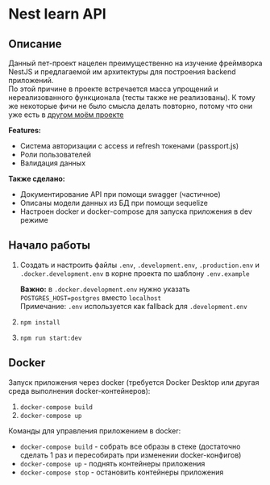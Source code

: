 # Nest learn API

## Описание

Данный пет-проект нацелен преимущественно на изучение фреймворка NestJS и предлагаемой им архитектуры для построения backend приложений.<br>
По этой причине в проекте встречается масса упрощений и нереализованного функционала (тесты также не реализованы). К тому же некоторые фичи не было смысла делать повторно, потому что они уже есть в [другом моём проекте](https://github.com/madanimatronic/simple-express-api-pg/tree/main)<br>

**Features:**

- Система авторизации с access и refresh токенами (passport.js)
- Роли пользователей
- Валидация данных

**Также сделано:**

- Документирование API при помощи swagger (частичное)
- Описаны модели данных из БД при помощи sequelize
- Настроен docker и docker-compose для запуска приложения в dev режиме

## Начало работы

1. Создать и настроить файлы `.env`, `.development.env`, `.production.env` и `.docker.development.env` в корне проекта по шаблону `.env.example`

   **Важно:** в `.docker.development.env` нужно указать `POSTGRES_HOST=postgres` вместо `localhost`<br>
   Примечание: `.env` используется как fallback для `.development.env`

2. `npm install`
3. `npm run start:dev`

## Docker

Запуск приложения через docker (требуется Docker Desktop или другая среда выполнения docker-контейнеров):

1. `docker-compose build`
2. `docker-compose up`

Команды для управления приложением в docker:

- `docker-compose build` - собрать все образы в стеке (достаточно сделать 1 раз и пересобирать при изменении docker-конфигов)
- `docker-compose up` - поднять контейнеры приложения
- `docker-compose stop` - остановить контейнеры приложения
